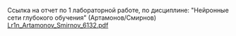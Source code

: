 Ссылка на отчет по 1 лабораторной работе, по дисциплине: "Нейронные сети глубокого обучения" (Артамонов/Смирнов)
[Lr1n_Artamonov_Smirnov_6132.pdf](https://github.com/TaarMaan/-TaarMaan-Lrn1_Artamonov_Smirnov/files/8880369/Lr1n_Artamonov_Smirnov_6132.pdf)
